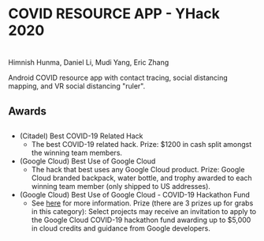 # COVID RESOURCE APP - YHack 2020<h1>

Himnish Hunma, Daniel Li, Mudi Yang, Eric Zhang

Android COVID resource app with contact tracing, social distancing mapping, and VR social distancing "ruler".


## Awards<h2>
  
- (Citadel) Best COVID-19 Related Hack
  - The best COVID-19 related hack. Prize: $1200 in cash split amongst the winning team members.
- (Google Cloud) Best Use of Google Cloud
  - The hack that best uses any Google Cloud product. Prize: Google Cloud branded backpack, water bottle, and trophy awarded to each winning team member (only shipped to US addresses).
- (Google Cloud) Best Use of Google Cloud - COVID-19 Hackathon Fund
  - See [here](http://g.co/learncloud/hackathon-fund) for more information. Prize (there are 3 prizes up for grabs in this category): Select projects may receive an invitation to apply to the Google Cloud COVID-19 hackathon fund awarding up to $5,000 in cloud credits and guidance from Google developers.
